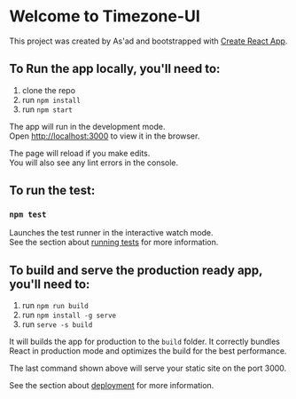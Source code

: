 # Welcome to Timezone-UI

This project was created by As'ad and bootstrapped with [Create React App](https://github.com/facebook/create-react-app).

## To Run the app locally, you'll need to:

1. clone the repo
2. run `npm install`
3. run `npm start`

The app will run in the development mode.\
Open [http://localhost:3000](http://localhost:3000) to view it in the browser.

The page will reload if you make edits.\
You will also see any lint errors in the console.

## To run the test:

### `npm test`

Launches the test runner in the interactive watch mode.\
See the section about [running tests](https://facebook.github.io/create-react-app/docs/running-tests) for more information.

## To build and serve the production ready app, you'll need to:

1. run `npm run build`
2. run `npm install -g serve`
3. run `serve -s build`

It will builds the app for production to the `build` folder. It correctly bundles React in production mode and optimizes the build for the best performance.

The last command shown above will serve your static site on the port 3000.

See the section about [deployment](https://facebook.github.io/create-react-app/docs/deployment) for more information.

